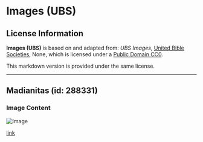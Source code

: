 # Images (UBS)

## License Information

**Images (UBS)** is based on and adapted from: _UBS Images_, [United Bible Societies](https://unitedbiblesocieties.org/), None, which is licensed under a [Public Domain CC0](https://creativecommons.org/public-domain/cc0/).

This markdown version is provided under the same license.



--------------------------------

## Madianitas (id: 288331)

### Image Content

![Image](https://cdn.aquifer.bible/aquifer-content/resources/Media/WEB-0629_midianites.jpg)

[link](https://cdn.aquifer.bible/aquifer-content/resources/Media/WEB-0629_midianites.jpg)


